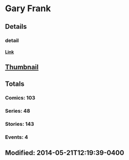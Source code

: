 # Gary  Frank 
## Details
### detail
#### [Link](http://marvel.com/comics/creators/308/gary_frank?utm_campaign=apiRef&utm_source=225578a89fc76f3d20fbffda5d17a88d)
## [Thumbnail](http://i.annihil.us/u/prod/marvel/i/mg/8/e0/4bc5d46c4432a.jpg)
## Totals
### Comics: 103
### Series: 48
### Stories: 143
### Events: 4
## Modified: 2014-05-21T12:19:39-0400